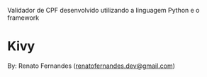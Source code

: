 Validador de CPF desenvolvido utilizando a linguagem Python e o framework


Kivy
=============================================

By: Renato Fernandes (renatofernandes.dev@gmail.com)